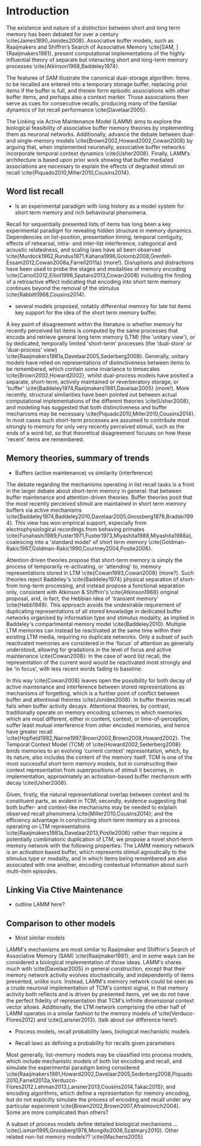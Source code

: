 # Introduction
The existence and nature of a distinction between short and long term memory has been debated for over a century \cite{James1890,Jonides2008}. Associative buffer models, such as Raaijmakers and Shiffrin’s Search of Associative Memory \cite[SAM, ]{Raaijmakers1981}, present computational implementations of the highly influential theory of separate but interacting short and long-term memory processes \cite{Atkinson1968,Baddeley1974}.

The features of SAM illustrate the canonical dual-storage algorithm: Items to be recalled are entered into a temporary storage buffer, replacing prior items if the buffer is full, and therein form episodic associations with other buffer items, and perhaps also a context marker. Those associations then serve as cues for consecutive recalls, producing many of the familiar dynamics of list recall performance \cite{Davelaar2005}. 

The Linking via Active Maintenance Model (LAMM) aims to explore the biological feasibility of associative buffer memory theories by implementing them as neuronal networks. Additionally, advance the debate between dual- and single-memory models \cite{Brown2002,Howard2002,Cowan2008} by arguing that, when implemented neuronally, associative buffer networks incorporate temporal context dynamics \cite{Usher2008}. Finally, LAMM’s architecture is based upon prior work showing that buffer mediated associations are necessary to explain the effects of degraded stimuli on recall \cite{Piquado2010,Miller2010,Cousins2014}.

## Word list recall

- Is an experimental paradigm with long history as a model system for short term memory and rich behavioural phenomena.

Recall for sequentially presented lists of items has long been a key experimental paradigm for revealing hidden structure in memory dynamics. Dependencies on list-position, presentation timing, temporal contiguity, effects of rehearsal, intra- and inter-list interference, categorical and acoustic relatedness, and scaling laws have all been observed \cite{Murdock1962,Rundus1971,Kahana1996,Golomb2008,Grenfell-Essam2012,Cowan2008a,Farrell2011a} (more!). Disruptions and distractions have been used to probe the stages and modalities of memory encoding \cite{Carroll2012,Elliot1998,Spataro2013,Cowan2008} including the finding of a retroactive effect indicating that encoding into short term memory continues beyond the removal of the stimulus \cite{Rabbitt1968,Cousins2014}.

- several models proposed, notably differential memory for late list items key support for the idea of the short term memory buffer.

A key point of disagreement within the literature is whether memory for recently perceived list items is computed by the same processes that encode and retrieve general long term memory (LTM) (the 'unitary view'), or by dedicated, temporally limited 'short-term' processes (the 'dual-store' or 'dual-process' view) \cite{Raaijmakers1981a,Davelaar2005,Sederberg2008}. Generally, unitary models have relied on representations of distinctiveness between items to be remembered, which contain some invariance to timsecales \cite{Brown2002,Howard2002}, whilst dual-process models have posited a separate, short-term, actively maintained or reverberatory storage, or 'buffer' \cite{Baddeley1974,Raaijmakers1981,Davelaar2005} (more!). More recently, structural similarities have been pointed out between actual computational implementations of the different theories \cite{Usher2008}, and modeling has suggested that both distinctiveness and buffer mechanisms may be necessary \cite{Piquado2010,Miller2010,Cousins2014}. In most cases such short-term processes are assumed to contribute most strongly to memory for only very recently perceived stimuli, such as the ends of a word list, so that theoretical disagreement focuses on how these 'recent' items are remembered.


## Memory theories, summary of trends

- Buffers (active maintenance) vs similarity (interference)

The debate regarding the mechanisms operating in list recall tasks is a front in the larger debate about short-term memory in general: that between buffer maintenance and attention-driven theories. Buffer theories posit that the most recently perceived stimuli are maintained in short term memory buffers via active mechanisms \cite{Baddeley1974,Baddeley2010,Davelaar2005,Grossberg1978,Bradski1994}. This view has won empirical support, especially from electrophysiological recordings from behaving primates \cite{Funahashi1989,Fuster1971,Fuster1973,Miyashita1988,Miyashita1988a}, coalescing into a 'standard model' of short term memory \cite{Goldman-Rakic1987,Goldman-Rakic1990,Courtney2004,Postle2006}.

Attention driven theories propose that short-term memory is simply the process of temporarily re-activating, or 'attending' to, memory representations stored in LTM \cite{Cowan1993,Cowan2008} (more?). Such theories reject Baddeley's \cite{Baddeley1974} physical separation of short- from long-term processing, and instead propose a functional separation only, consistent with Atkinson & Shiffrin's \cite{Atkinson1968} original proposal, and, in fact, the Hebbian idea of 'transient memory' \cite{Hebb1949}. This approach avoids the undesirable requirement of duplicating representations of all stored knowledge in dedicated buffer networks organised by information type and stimulus modality, as implied in Baddeley's compartmental memory model \cite{Baddeley2010}. Multiple LTM memories can instead be reactivated at the same time within their existing LTM media, requiring no duplicate networks. Only a subset of such reactivated memories are considered in the 'focus' of attention as generally understood, allowing for gradations in the level of focus and active maintenance \cite{Cowan2008}: In the case of word list recall, the representation of the current word would be reactivated most strongly and be 'in focus', with less recent words fading to baseline.

In this way \cite{Cowan2008} leaves open the possibility for both decay of active maintenance and interference between stored representations as mechanisms of forgetting, which is a further point of conflict between buffer and attentional theories \cite{Jonides2008}. In buffer theories recall fails when buffer activity decays. Attentional theories, by contrast, traditionally operate on memory encoding schemes in which memories which are most different, either in content, context, or time-of-perception, suffer least mutual interference from other encoded memories, and hence have greater recall \cite{Hopfield1982,Nairne1997,Brown2002,Brown2008,Howard2002}. The Temporal Context Model (TCM) of \cite{Howard2002,Sederberg2008} binds memories to an evolving 'current context' representation, which, by its nature, also includes the content of the memory itself. TCM is one of the most successful short term memory models, but in constructing their context representation from superpositions of stimuli it becomes, in implementation, approximately an activation-based buffer mechanism with decay \cite{Usher2008}.

Given, firstly, the natural representational overlap between context and its constituent parts, as evident in TCM; secondly, evidence suggesting that both buffer- and context-like mechanisms may be needed to exlplain observed recall phenomena \cite{Miller2010,Cousins2014}; and the efficiency advantage in constructing short-term memory as a process operating on LTM representations \cite{Raaijmakers1981a,Davelaar2013,Postle2006} rather than require a potentially combinatoric duplication of LTM; we propose a novel short-term memory network with the following properties: The LAMM memory network is an activation based buffer, which represents stimuli agnostically to the stimulus type or modality, and in which items being remembered are also associated with one another, encoding contextual information about such multi-item episodes.

## Linking Via Ctive Maintenance

- outline LAMM here?


## Comparison to other models
- Most similar models

LAMM's mechanisms are most similar to Raaijmaker and Shiffrin's Search of Associative Memory (SAM) \cite{Raaijmaker1981}, and in some ways can be considered a biological implementation of those ideas. LAMM's shares much with \cite{Davelaar2005} in general construction, except that their memory network activity evolves stochastically, and independently of items presented, unlike ours. Instead, LAMM's memory network could be seen as a crude neuronal implementation of TCM's context signal, in that memory activity both reflects and is driven by presented items, yet we do not have the perfect fidelity of representation that TCM's infinite dimensional context vector allows. Additionally, the LTM network comprising the other half of LAMM operates in a similar fashion to the memory models of \cite{Verduco-Flores2012} and \cite{Lansner2013}. (talk about our difference here!).

- Process models, recall probability laws, biological mechanistic models
* Recall laws as defining a probability for recalls given parameters

Most generally, list-memory models may be classified into process models, which include mechanistic models of both list encoding and recall, and simulate the experimental paradigm being considered \cite{Raaijmakers1981,Howard2002,Davelaar2005,Sederberg2008,Piquado2010,Farrell2012a,Verduzco-Flores2012,Lehman2013,Lansner2013,Cousins2014,Takac2015}; and encoding algorithms, which define a representation for memory encoding, but do not explicitly simulate the process of encoding and recall under any particular experiment \cite{Brown2002,Brown2007,Afraimovich2004}.
Some are more complicated than others?

A subset of process models define detailed biological mechanisms ... \cite{Lisman1995,Grossberg1978,Mongillo2008,Szatmary2010}. 
Other related non-list memory models?? \cite{Machens2005}
